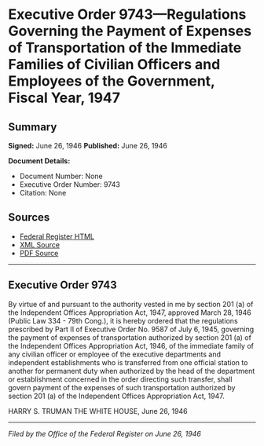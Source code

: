# Executive Order 9743—Regulations Governing the Payment of Expenses of Transportation of the Immediate Families of Civilian Officers and Employees of the Government, Fiscal Year, 1947

## Summary

**Signed:** June 26, 1946
**Published:** June 26, 1946

**Document Details:**
- Document Number: None
- Executive Order Number: 9743
- Citation: None

## Sources
- [Federal Register HTML](https://www.presidency.ucsb.edu/documents/executive-order-9743-regulations-governing-the-payment-expenses-transportation-the)
- [XML Source](None)
- [PDF Source](None)

---

## Executive Order 9743

By virtue of and pursuant to the authority vested in me by section 201 (a) of the Independent Offices Appropriation Act, 1947, approved March 28, 1946 (Public Law 334 - 79th Cong.), it is hereby ordered that the regulations prescribed by Part II of Executive Order No. 9587 of July 6, 1945, governing the payment of expenses of transportation authorized by section 201 (a) of the Independent Offices Appropriation Act, 1946, of the immediate family of any civilian officer or employee of the executive departments and independent establishments who is transferred from one official station to another for permanent duty when authorized by the head of the department or establishment concerned in the order directing such transfer, shall govern payment of the expenses of such transportation authorized by section 201 (a) of the Independent Offices Appropriation Act, 1947.

HARRY S. TRUMAN
THE WHITE HOUSE,
June 26, 1946

---

*Filed by the Office of the Federal Register on June 26, 1946*
